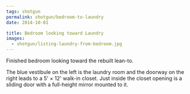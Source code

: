 ```yaml
---
tags: shotgun
permalink: shotgun/bedroom-to-laundry
date: 2014-10-01

title: Bedroom looking toward Laundry
images:
  - shotgun/listing-laundry-from-bedroom.jpg
---
```

Finished bedroom looking toward the rebuilt lean-to.

The blue vestibule on the left is the laundry room and the doorway on the right leads to a 5' × 12' walk-in closet. Just inside the closet opening is a sliding door with a full-height mirror mounted to it.